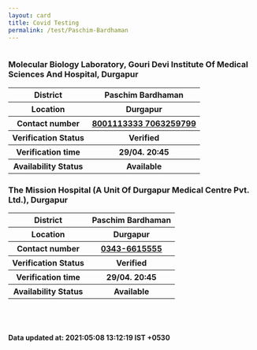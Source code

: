 ```yaml
---
layout: card
title: Covid Testing
permalink: /test/Paschim-Bardhaman
---
```

<div class="row">
	<div class="column">
<div class="card_av">
<h3>Molecular Biology Laboratory, Gouri
Devi Institute Of Medical Sciences And
Hospital, Durgapur </h3>

<div class="info"><table>
<tr><th>District</th><th>Paschim Bardhaman</th></tr>
<tr><th>Location</th><th>Durgapur</th></tr>
<tr><th>Contact number </th><th><a href="tel:8001113333">8001113333</a><a href="tel:
7063259799 ">
7063259799 </a></th></tr>
<tr><th>Verification  Status</th><th>Verified</th></tr>
<tr><th>Verification time</th><th>29/04. 20:45</th></tr>
<tr><th>Availability Status</th><th>Available</th></tr>
</table></div></div>
<div class="card_av">
<h3>The Mission Hospital (A Unit Of
Durgapur Medical Centre Pvt. Ltd.),
Durgapur </h3>

<div class="info"><table>
<tr><th>District</th><th>Paschim Bardhaman</th></tr>
<tr><th>Location</th><th>Durgapur</th></tr>
<tr><th>Contact number </th><th><a href="tel:0343-6615555 ">0343-6615555 </a></th></tr>
<tr><th>Verification  Status</th><th>Verified</th></tr>
<tr><th>Verification time</th><th>29/04. 20:45</th></tr>
<tr><th>Availability Status</th><th>Available</th></tr>
</table></div></div>
</div>
</div> <br><br>
<h4> Data updated at: 2021:05:08 13:12:19 IST +0530 </h4>